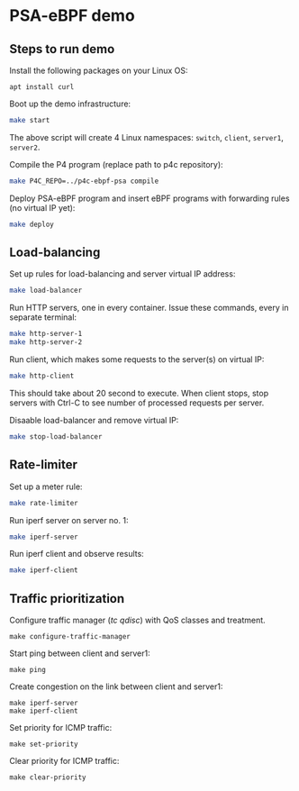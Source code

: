 # PSA-eBPF demo

## Steps to run demo

Install the following packages on your Linux OS:

```
apt install curl 
```

Boot up the demo infrastructure:

```bash
make start
```

The above script will create 4 Linux namespaces: `switch`, `client`, `server1`, `server2`.

Compile the P4 program (replace path to p4c repository):

```bash
make P4C_REPO=../p4c-ebpf-psa compile
```

Deploy PSA-eBPF program and insert eBPF programs with forwarding rules (no virtual IP yet):

```bash
make deploy
```

## Load-balancing

Set up rules for load-balancing and server virtual IP address:
```bash
make load-balancer
```

Run HTTP servers, one in every container. Issue these commands, every in separate terminal:
```bash
make http-server-1
make http-server-2
```

Run client, which makes some requests to the server(s) on virtual IP:
```bash
make http-client
```
This should take about 20 second to execute. When client stops, stop servers with
Ctrl-C to see number of processed requests per server.

Disaable load-balancer and remove virtual IP:
```bash
make stop-load-balancer
```

## Rate-limiter
Set up a meter rule:
```bash
make rate-limiter
```
Run iperf server on server no. 1:
```bash
make iperf-server
```

Run iperf client and observe results:
```bash
make iperf-client
```

## Traffic prioritization

Configure traffic manager (*tc qdisc*) with QoS classes and treatment.

```
make configure-traffic-manager
```

Start ping between client and server1:

```
make ping
```

Create congestion on the link between client and server1:

```
make iperf-server
make iperf-client
```

Set priority for ICMP traffic:

```
make set-priority
```

Clear priority for ICMP traffic:

```
make clear-priority
```
